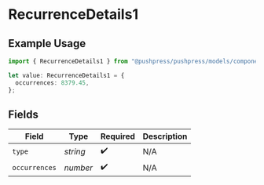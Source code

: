 # RecurrenceDetails1

## Example Usage

```typescript
import { RecurrenceDetails1 } from "@pushpress/pushpress/models/components";

let value: RecurrenceDetails1 = {
  occurrences: 8379.45,
};
```

## Fields

| Field              | Type               | Required           | Description        |
| ------------------ | ------------------ | ------------------ | ------------------ |
| `type`             | *string*           | :heavy_check_mark: | N/A                |
| `occurrences`      | *number*           | :heavy_check_mark: | N/A                |